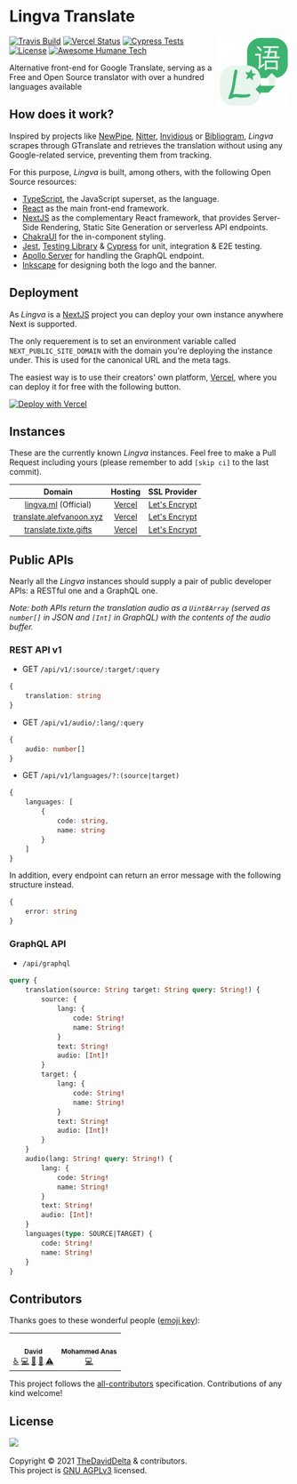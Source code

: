 # Lingva Translate

<img src="public/logo.svg" width="128" align="right">

[![Travis Build](https://travis-ci.com/TheDavidDelta/lingva-translate.svg?branch=main)](https://travis-ci.com/TheDavidDelta/lingva-translate)
[![Vercel Status](https://img.shields.io/github/deployments/TheDavidDelta/lingva-translate/Production?label=vercel&logo=vercel&color=f5f5f5)](https://lingva.ml/)
[![Cypress Tests](https://img.shields.io/endpoint?url=https://dashboard.cypress.io/badge/simple/qgjdyd&style=flat&logo=cypress)](https://dashboard.cypress.io/projects/qgjdyd/runs)
[![License](https://img.shields.io/github/license/TheDavidDelta/lingva-translate)](./LICENSE)
[![Awesome Humane Tech](https://raw.githubusercontent.com/humanetech-community/awesome-humane-tech/main/humane-tech-badge.svg?sanitize=true)](https://github.com/humanetech-community/awesome-humane-tech)

Alternative front-end for Google Translate, serving as a Free and Open Source translator with over a hundred languages available


## How does it work?

Inspired by projects like [NewPipe](https://github.com/TeamNewPipe/NewPipe), [Nitter](https://github.com/zedeus/nitter), [Invidious](https://github.com/iv-org/invidious) or [Bibliogram](https://git.sr.ht/~cadence/bibliogram), *Lingva* scrapes through GTranslate and retrieves the translation without using any Google-related service, preventing them from tracking.

For this purpose, *Lingva* is built, among others, with the following Open Source resources:

+ [TypeScript](https://www.typescriptlang.org/), the JavaScript superset, as the language.
+ [React](https://reactjs.org/) as the main front-end framework.
+ [NextJS](https://nextjs.org/) as the complementary React framework, that provides Server-Side Rendering, Static Site Generation or serverless API endpoints.
+ [ChakraUI](https://chakra-ui.com/) for the in-component styling.
+ [Jest](https://jestjs.io/), [Testing Library](https://testing-library.com/) & [Cypress](https://www.cypress.io/) for unit, integration & E2E testing.
+ [Apollo Server](https://www.apollographql.com/docs/apollo-server/) for handling the GraphQL endpoint.
+ [Inkscape](https://inkscape.org/) for designing both the logo and the banner.


## Deployment

As *Lingva* is a [NextJS](https://nextjs.org/) project you can deploy your own instance anywhere Next is supported.

The only requerement is to set an environment variable called `NEXT_PUBLIC_SITE_DOMAIN` with the domain you're deploying the instance under. This is used for the canonical URL and the meta tags.

The easiest way is to use their creators' own platform, [Vercel](https://vercel.com/), where you can deploy it for free with the following button.

[![Deploy with Vercel](https://vercel.com/button)](https://vercel.com/new/git/external?repository-url=https%3A%2F%2Fgithub.com%2FTheDavidDelta%2Flingva-translate%2Ftree%2Fmain&env=NEXT_PUBLIC_SITE_DOMAIN&envDescription=Your%20domain)


## Instances

These are the currently known *Lingva* instances. Feel free to make a Pull Request including yours (please remember to add `[skip ci]` to the last commit).

| Domain                                                       | Hosting                       | SSL Provider                                                                             |
|:------------------------------------------------------------:|:-----------------------------:|:----------------------------------------------------------------------------------------:|
| [lingva.ml](https://lingva.ml/) (Official)                   | [Vercel](https://vercel.com/) | [Let's Encrypt](https://www.ssllabs.com/ssltest/analyze.html?d=lingva.ml)                |
| [translate.alefvanoon.xyz](https://translate.alefvanoon.xyz) | [Vercel](https://vercel.com/) | [Let's Encrypt](https://www.ssllabs.com/ssltest/analyze.html?d=translate.alefvanoon.xyz) |
| [translate.tixte.gifts](https://translate.tixte.gifts)       | [Vercel](https://vercel.com/) | [Let's Encrypt](https://www.ssllabs.com/ssltest/analyze.html?d=translate.tixte.gifts) |



## Public APIs

Nearly all the *Lingva* instances should supply a pair of public developer APIs: a RESTful one and a GraphQL one.

*Note: both APIs return the translation audio as a `Uint8Array` (served as `number[]` in JSON and `[Int]` in GraphQL) with the contents of the audio buffer.*

### REST API v1

+ GET `/api/v1/:source/:target/:query`
```typescript
{
    translation: string
}
```

+ GET `/api/v1/audio/:lang/:query`
```typescript
{
    audio: number[]
}
```

+ GET `/api/v1/languages/?:(source|target)`
```typescript
{
    languages: [
        {
            code: string,
            name: string
        }
    ]
}
```

In addition, every endpoint can return an error message with the following structure instead.
```typescript
{
    error: string
}
```

### GraphQL API

+ `/api/graphql`
```graphql
query {
    translation(source: String target: String query: String!) {
        source: {
            lang: {
                code: String!
                name: String!
            }
            text: String!
            audio: [Int]!
        }
        target: {
            lang: {
                code: String!
                name: String!
            }
            text: String!
            audio: [Int]!
        }
    }
    audio(lang: String! query: String!) {
        lang: {
            code: String!
            name: String!
        }
        text: String!
        audio: [Int]!
    }
    languages(type: SOURCE|TARGET) {
        code: String!
        name: String!
    }
}
```

## Contributors

Thanks goes to these wonderful people ([emoji key](https://allcontributors.org/docs/en/emoji-key)):

<!-- ALL-CONTRIBUTORS-LIST:START - Do not remove or modify this section -->
<!-- prettier-ignore-start -->
<!-- markdownlint-disable -->
<table>
  <tr>
    <td align="center"><a href="https://thedaviddelta.com/"><img src="https://avatars.githubusercontent.com/u/6679900?v=4?s=100" width="100px;" alt=""/><br /><sub><b>David</b></sub></a><br /><a href="#a11y-TheDavidDelta" title="Accessibility">️️️️♿️</a> <a href="https://github.com/TheDavidDelta/lingva-translate/commits?author=TheDavidDelta" title="Code">💻</a> <a href="https://github.com/TheDavidDelta/lingva-translate/commits?author=TheDavidDelta" title="Documentation">📖</a> <a href="#design-TheDavidDelta" title="Design">🎨</a> <a href="https://github.com/TheDavidDelta/lingva-translate/commits?author=TheDavidDelta" title="Tests">⚠️</a></td>
    <td align="center"><a href="https://github.com/mhmdanas"><img src="https://avatars.githubusercontent.com/u/32234660?v=4?s=100" width="100px;" alt=""/><br /><sub><b>Mohammed Anas</b></sub></a><br /><a href="https://github.com/TheDavidDelta/lingva-translate/commits?author=mhmdanas" title="Code">💻</a></td>
  </tr>
</table>

<!-- markdownlint-restore -->
<!-- prettier-ignore-end -->

<!-- ALL-CONTRIBUTORS-LIST:END -->

This project follows the [all-contributors](https://github.com/all-contributors/all-contributors) specification. Contributions of any kind welcome!


## License

[![](https://www.gnu.org/graphics/agplv3-with-text-162x68.png)](https://www.gnu.org/licenses/agpl-3.0.html)

Copyright © 2021 [TheDavidDelta](https://github.com/TheDavidDelta) & contributors.  
This project is [GNU AGPLv3](./LICENSE) licensed.

